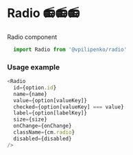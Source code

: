 # Radio 📻📻📻

Radio component

```js
  import Radio from '@vpilipenko/radio'
```
<!-- STORY -->

### Usage example
```js
<Radio
  id={option.id}
  name={name}
  value={option[valueKey]}
  checked={option[valueKey] === value}
  label={option[labelKey]}
  size={size}
  onChange={onChange}
  className={cm.radio}
  disabled={disabled}
/>
```
<br/>
<!-- PROPS -->